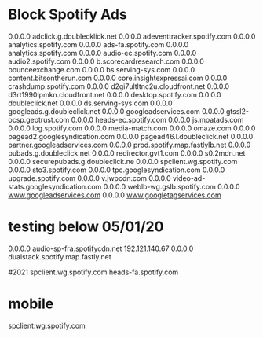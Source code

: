 # Block Spotify Ads
0.0.0.0 adclick.g.doublecklick.net
0.0.0.0 adeventtracker.spotify.com
0.0.0.0 analytics.spotify.com
0.0.0.0 ads-fa.spotify.com
0.0.0.0 analytics.spotify.com
0.0.0.0 audio-ec.spotify.com
0.0.0.0 audio2.spotify.com
0.0.0.0 b.scorecardresearch.com
0.0.0.0 bounceexchange.com
0.0.0.0 bs.serving-sys.com
0.0.0.0 content.bitsontherun.com
0.0.0.0 core.insightexpressai.com
0.0.0.0 crashdump.spotify.com
0.0.0.0 d2gi7ultltnc2u.cloudfront.net
0.0.0.0 d3rt1990lpmkn.cloudfront.net
0.0.0.0 desktop.spotify.com
0.0.0.0 doubleclick.net
0.0.0.0 ds.serving-sys.com
0.0.0.0 googleads.g.doubleclick.net
0.0.0.0 googleadservices.com
0.0.0.0 gtssl2-ocsp.geotrust.com
0.0.0.0 heads-ec.spotify.com
0.0.0.0 js.moatads.com
0.0.0.0 log.spotify.com
0.0.0.0 media-match.com
0.0.0.0 omaze.com
0.0.0.0 pagead2.googlesyndication.com
0.0.0.0 pagead46.l.doubleclick.net
0.0.0.0 partner.googleadservices.com
0.0.0.0 prod.spotify.map.fastlylb.net
0.0.0.0 pubads.g.doubleclick.net
0.0.0.0 redirector.gvt1.com
0.0.0.0 s0.2mdn.net
0.0.0.0 securepubads.g.doubleclick.ne
0.0.0.0 spclient.wg.spotify.com
0.0.0.0 sto3.spotify.com
0.0.0.0 tpc.googlesyndication.com
0.0.0.0 upgrade.spotify.com
0.0.0.0 v.jwpcdn.com
0.0.0.0 video-ad-stats.googlesyndication.com
0.0.0.0 weblb-wg.gslb.spotify.com
0.0.0.0 www.googleadservices.com
0.0.0.0 www.googletagservices.com
# testing below 05/01/20
0.0.0.0 audio-sp-fra.spotifycdn.net
192.121.140.67
0.0.0.0 dualstack.spotify.map.fastly.net

#2021
spclient.wg.spotify.com
heads-fa.spotify.com
# mobile
spclient.wg.spotify.com

